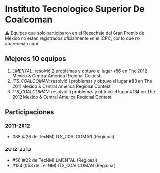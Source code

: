 # Instituto Tecnologico Superior De Coalcoman

:warning: Equipos que solo participaron en el Repechaje del Gran Premio de México no están registrados oficialmente en el ICPC, por lo que no aparecerán aquí.

## Mejores 10 equipos

1. _LMENTAL_: resolvió 2 problemas y obtuvo el lugar #56 en The 2012 Mexico & Central America Regional Contest
1. _ITS_COALCOMAN_: resolvió 1 problemas y obtuvo el lugar #88 en The 2011 Mexico & Central America Regional Contest
1. _ITS_COALCOMAN_: resolvió 0 problemas y obtuvo el lugar #134 en The 2012 Mexico & Central America Regional Contest

## Participaciones

### 2011-2012

- #88 (#26 de TecNM) ITS_COALCOMAN (Regional)

### 2012-2013

- #56 (#22 de TecNM) LMENTAL (Regional)
- #134 (#53 de TecNM) ITS_COALCOMAN (Regional)



